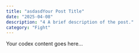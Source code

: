 ```yaml
---
title: "asdasdYour Post Title"
date: "2025-04-08"
description: "4 A brief description of the post."
category: "Fight"
---
```


Your codex content goes here...